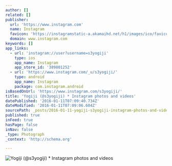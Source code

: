 ```yaml
---
author: []
related: []
publisher:
  url: 'https://www.instagram.com'
  name: Instagram
  favicon: 'https://instagramstatic-a.akamaihd.net/h1/images/ico/favicon.ico/7cdab0872b15.ico'
  domain: www.instagram.com
keywords: []
app_links:
  - url: 'instagram://user?username=s3yogiji'
    type: ios
    app_name: Instagram
    app_store_id: '389801252'
  - url: 'https://www.instagram.com/_u/s3yogiji/'
    type: android
    app_name: Instagram
    package: com.instagram.android
isBasedOnUrl: 'https://www.instagram.com/s3yogiji/'
title: 'Yogiji (@s3yogiji) * Instagram photos and videos'
datePublished: '2016-01-11T07:09:40.734Z'
dateModified: '2016-01-11T07:09:06.604Z'
sourcePath: _posts/2016-01-11-yogiji-s3yogiji-instagram-photos-and-videos.md
published: true
inFeed: true
hasPage: false
inNav: false
_type: Photograph
_context: 'http://schema.org'

---
```

![Yogiji &lpar;&commat;s3yogiji&rpar; &midast; Instagram photos and videos](https://scontent.cdninstagram.com/hphotos-xpa1/t51.2885-19/11189973_1626088060940599_115354050_a.jpg)